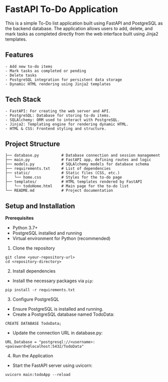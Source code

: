 # FastAPI To-Do Application

This is a simple To-Do list application built using FastAPI and PostgreSQL as the backend database. The application allows users to add, delete, and mark tasks as completed directly from the web interface built using Jinja2 templates.

## Features

    - Add new to-do items
    - Mark tasks as completed or pending
    - Delete tasks
    - PostgreSQL integration for persistent data storage
    - Dynamic HTML rendering using Jinja2 templates

## Tech Stack

    - FastAPI: For creating the web server and API.
    - PostgreSQL: Database for storing to-do items.
    - SQLAlchemy: ORM used to interact with PostgreSQL.
    - Jinja2: Templating engine for rendering dynamic HTML.
    - HTML & CSS: Frontend styling and structure.

## Project Structure

```
├── database.py          # Database connection and session management
├── main.py              # FastAPI app, defining routes and logic
├── models.py            # SQLAlchemy models for database schema
├── requirements.txt     # List of dependencies
├── static/              # Static files (CSS, etc.)
│   └── home.css         # Styles for the to-do page
├── templates/           # HTML templates rendered by FastAPI
│   └── todoHome.html    # Main page for the to-do list
└── README.md            # Project documentation
```


## Setup and Installation

 **Prerequisites**
- Python 3.7+
- PostgreSQL installed and running
- Virtual environment for Python (recommended)

1. Clone the repository
```
git clone <your-repository-url>
cd <repository-directory>
```
2. Install dependencies
 - Install the necessary packages via `pip`:
```
pip install -r requirements.txt
```
3. Configure PostgreSQL
 - Ensure PostgreSQL is installed and running.
 - Create a PostgreSQL database named TodoData:
  ```
  CREATE DATABASE TodoData;
  ```
 - Update the connection URL in database.py:
  ```
  URL_Database = "postgresql://<username>:<password>@localhost:5432/TodoData"
  ```
4. Run the Application
 - Start the FastAPI server using uvicorn:
```
uvicorn main:todoApp --reload
```
